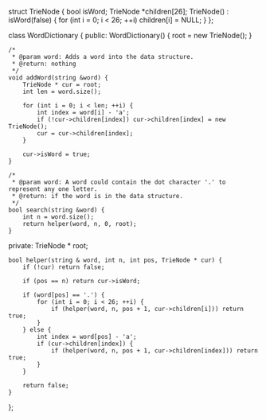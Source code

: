 struct TrieNode {
    bool isWord;
    TrieNode *children[26];
    TrieNode() : isWord(false) {
        for (int i = 0; i < 26; ++i) children[i] = NULL;
    }
};

class WordDictionary {
public:
    WordDictionary() {
        root = new TrieNode();
    }
    
    /*
     * @param word: Adds a word into the data structure.
     * @return: nothing
     */
    void addWord(string &word) {
        TrieNode * cur = root;
        int len = word.size();
        
        for (int i = 0; i < len; ++i) {
            int index = word[i] - 'a';
            if (!cur->children[index]) cur->children[index] = new TrieNode();
            cur = cur->children[index];
        }
        
        cur->isWord = true;
    }

    /*
     * @param word: A word could contain the dot character '.' to represent any one letter.
     * @return: if the word is in the data structure.
     */
    bool search(string &word) {
        int n = word.size();
        return helper(word, n, 0, root);
    }

private:
    TrieNode * root;
    
    bool helper(string & word, int n, int pos, TrieNode * cur) {
        if (!cur) return false;
        
        if (pos == n) return cur->isWord;
        
        if (word[pos] == '.') {
            for (int i = 0; i < 26; ++i) {
                if (helper(word, n, pos + 1, cur->children[i])) return true;
            }
        } else {
            int index = word[pos] - 'a';
            if (cur->children[index]) {
                if (helper(word, n, pos + 1, cur->children[index])) return true;
            }
        }
        
        return false;
    }
    
};
